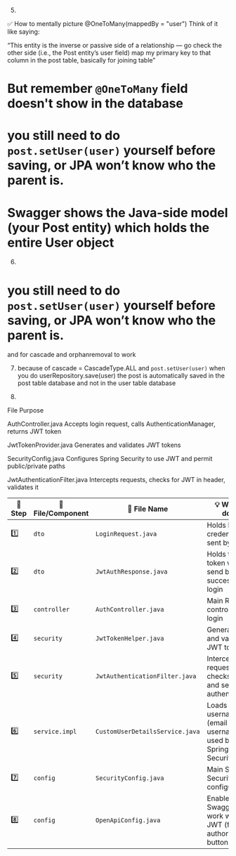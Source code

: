 
5) 
✅ How to mentally picture @OneToMany(mappedBy = "user")
Think of it like saying:

“This entity is the inverse or passive side of a relationship — go check the other side (i.e., the Post entity’s user field) map my primary key to that column in the post table, basically for joining table”

# But remember `@OneToMany` field doesn't show in the database

 # you still need to do `post.setUser(user)` yourself before saving, or JPA won’t know who the parent is.

#  Swagger shows the Java-side model (your Post entity) which holds the entire User object

6) 
 # you still need to do `post.setUser(user)` yourself before saving, or JPA won’t know who the parent is.
 and for cascade and orphanremoval to work


7) because of cascade = CascadeType.ALL and `post.setUser(user)` when you do userRepository.save(user) the post is automatically saved in the post table database and not in the user table database

8) 
File	                        Purpose

AuthController.java	            Accepts login request, calls AuthenticationManager, returns JWT token

JwtTokenProvider.java	        Generates and validates JWT tokens

SecurityConfig.java	            Configures Spring Security to use JWT and permit public/private paths

JwtAuthenticationFilter.java	Intercepts requests, checks for JWT in header, validates it


| 🔢 Step | 📂 File/Component | 📄 File Name                    | 💡 What it does                                                     |
| ------- | ----------------- | ------------------------------- | ------------------------------------------------------------------- |
| 1️⃣     | `dto`             | `LoginRequest.java`             | Holds login credentials sent by user                                |
| 2️⃣     | `dto`             | `JwtAuthResponse.java`          | Holds the token we send back on successful login                    |
| 3️⃣     | `controller`      | `AuthController.java`           | Main REST controller for login                                      |
| 4️⃣     | `security`        | `JwtTokenHelper.java`           | Generates and validates JWT tokens                                  |
| 5️⃣     | `security`        | `JwtAuthenticationFilter.java`  | Intercepts requests, checks JWT, and sets authentication            |
| 6️⃣     | `service.impl`    | `CustomUserDetailsService.java` | Loads user by username (email or username), used by Spring Security |
| 7️⃣     | `config`          | `SecurityConfig.java`           | Main Spring Security configuration                                  |
| 8️⃣     | `config`          | `OpenApiConfig.java`            | Enables Swagger to work with JWT (for authorize button)             |
